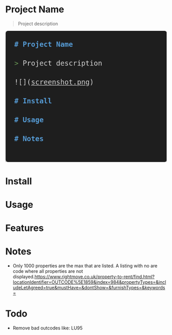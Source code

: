 # Project Name

> Project description

![](screenshot.png)

# Install

# Usage

# Features

# Notes

- Only 1000 properties are the max that are listed. A listing with no are code where all properties are not displayed.https://www.rightmove.co.uk/property-to-rent/find.html?locationIdentifier=OUTCODE%5E1859&index=984&propertyTypes=&includeLetAgreed=true&mustHave=&dontShow=&furnishTypes=&keywords=

# Todo

- Remove bad outcodes like: LU95

